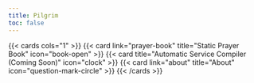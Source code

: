 ```yaml
---
title: Pilgrim
toc: false
---
```


{{< cards cols="1" >}}
  {{< card link="prayer-book" title="Static Prayer Book" icon="book-open" >}}
  {{< card title="Automatic Service Compiler (Coming Soon)" icon="clock" >}}
  {{< card link="about" title="About" icon="question-mark-circle" >}}
{{< /cards >}}
